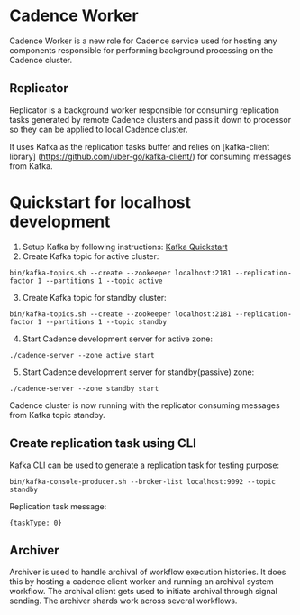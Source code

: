 Cadence Worker
==============

Cadence Worker is a new role for Cadence service used for hosting any
components responsible for performing background processing on the Cadence
cluster.

Replicator
----------

Replicator is a background worker responsible for consuming replication tasks
generated by remote Cadence clusters and pass it down to processor so they
can be applied to local Cadence cluster.

It uses Kafka as the replication tasks buffer and relies on
[kafka-client library] (https://github.com/uber-go/kafka-client/) for consuming
messages from Kafka.


Quickstart for localhost development
====================================

1. Setup Kafka by following instructions:
[Kafka Quickstart](https://kafka.apache.org/quickstart)
2. Create Kafka topic for active cluster:
```
bin/kafka-topics.sh --create --zookeeper localhost:2181 --replication-factor 1 --partitions 1 --topic active
```
3. Create Kafka topic for standby cluster:
```
bin/kafka-topics.sh --create --zookeeper localhost:2181 --replication-factor 1 --partitions 1 --topic standby
```
4. Start Cadence development server for active zone:
```
./cadence-server --zone active start
```

5. Start Cadence development server for standby(passive) zone:
```
./cadence-server --zone standby start
```


Cadence cluster is now running with the replicator consuming messages from
Kafka topic standby.

Create replication task using CLI
---------------------------------

Kafka CLI can be used to generate a replication task for testing purpose:

```
bin/kafka-console-producer.sh --broker-list localhost:9092 --topic standby
```

Replication task message:
```
{taskType: 0}
```

Archiver
--------

Archiver is used to handle archival of workflow execution histories. It does this by hosting a cadence client worker
and running an archival system workflow. The archival client gets used to initiate archival through signal sending. The archiver
shards work across several workflows. 
